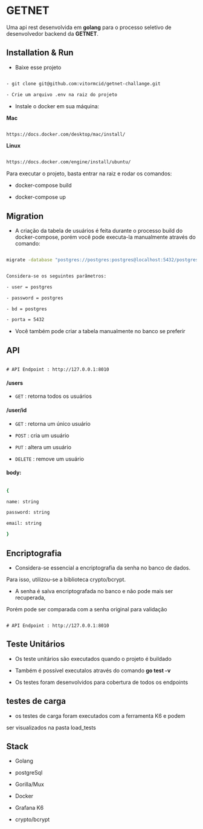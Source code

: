 
# GETNET

  

Uma api rest desenvolvida em **golang** para o processo seletivo de desenvolvedor backend da **GETNET**.

  

## Installation & Run

  

- Baixe esse projeto

  

```bash

- git clone git@github.com:vitormcid/getnet-challange.git

- Crie um arquivo .env na raiz do projeto

```

- Instale o docker em sua máquina:

  

**Mac**

```bash

https://docs.docker.com/desktop/mac/install/

```

  

**Linux**

```bash

https://docs.docker.com/engine/install/ubuntu/

```

  

Para executar o projeto, basta entrar na raiz e rodar os comandos:

  

- docker-compose build

  

- docker-compose up

  

  

## Migration

  

- A criação da tabela de usuários é feita durante o processo build do docker-compose, porém você pode executa-la manualmente através do comando:

```bash

migrate -database "postgres://postgres:postgres@localhost:5432/postgres?sslmode=disable" -path db/migrations up

```

  

```bash

Considera-se os seguintes parâmetros:

- user = postgres

- password = postgres

- bd = postgres

- porta = 5432

```

- Você também pode criar a tabela manualmente no banco se preferir


## API

  

```

# API Endpoint : http://127.0.0.1:8010

```

  

  

#### /users

  

*  `GET` : retorna todos os usuários

  

  

#### /user/id

  

*  `GET` : retorna um único usuário

  

*  `POST` : cria um usuário

  

*  `PUT` : altera um usuário

  

*  `DELETE` : remove um usuário

  

  

#### body:

```bash

{

name: string

password: string

email: string

}

```

  

## Encriptografia

- Considera-se essencial a encriptografia da senha no banco de dados.

Para isso, utilizou-se a biblioteca crypto/bcrypt.

  
- A senha é salva encriptografada no banco e não pode mais ser recuperada,

Porém pode ser comparada com a senha original para validação

```

# API Endpoint : http://127.0.0.1:8010

```


## Teste Unitários

  

* Os teste unitários são executados quando o projeto é buildado

  

* Também é possível executalos através do comando **go test -v**

  

* Os testes foram desenvolvidos para cobertura de todos os endpoints

  

## testes de carga

  

* os testes de carga foram executados com a ferramenta K6 e podem

  

ser visualizados na pasta load_tests

  

## Stack

* Golang

* postgreSql

* Gorilla/Mux

* Docker

* Grafana K6

* crypto/bcrypt